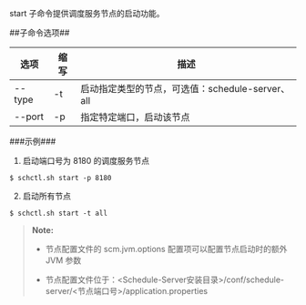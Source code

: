 start 子命令提供调度服务节点的启动功能。

##子命令选项##

|选项      |缩写 |描述                                     |
|----------|-----|-----------------------------------------|
|--type     |-t   |启动指定类型的节点，可选值：schedule-server、all|                             |
|--port    |-p   |指定特定端口，启动该节点                 |


###示例###

1. 启动端口号为 8180 的调度服务节点

  ```lang-javascript
  $ schctl.sh start -p 8180
  ```

2. 启动所有节点

  ```lang-javascript
  $ schctl.sh start -t all
  ```

>  **Note:**
> 
>  * 节点配置文件的 scm.jvm.options 配置项可以配置节点启动时的额外 JVM 参数
> 
>  * 节点配置文件位于：\<Schedule-Server安装目录\>/conf/schedule-server/\<节点端口号\>/application.properties